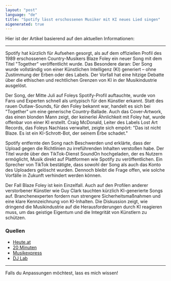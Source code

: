 ```yaml
---
layout: "post"
language: "de"
title: "Spotify lässt erschossenen Musiker mit KI neues Lied singen"
aigenerated: true
---
```


Hier ist der Artikel basierend auf den aktuellen Informationen:

---

Spotify hat kürzlich für Aufsehen gesorgt, als auf dem offiziellen Profil des 1989 erschossenen Country-Musikers Blaze Foley ein neuer Song mit dem Titel "Together" veröffentlicht wurde. Das Besondere daran: Der Song wurde vollständig von einer Künstlichen Intelligenz (KI) generiert – ohne Zustimmung der Erben oder des Labels. Der Vorfall hat eine hitzige Debatte über die ethischen und rechtlichen Grenzen von KI in der Musikindustrie ausgelöst.

<!--more-->

Der Song, der Mitte Juli auf Foleys Spotify-Profil auftauchte, wurde von Fans und Experten schnell als untypisch für den Künstler erkannt. Statt des rauen Outlaw-Sounds, für den Foley bekannt war, handelt es sich bei "Together" um eine generische Country-Ballade. Auch das Cover-Artwork, das einen blonden Mann zeigt, der keinerlei Ähnlichkeit mit Foley hat, wurde offenbar von einer KI erstellt. Craig McDonald, Leiter des Labels Lost Art Records, das Foleys Nachlass verwaltet, zeigte sich empört: "Das ist nicht Blaze. Es ist ein KI-Schrott-Bot, der seinem Erbe schadet." 

Spotify entfernte den Song nach Beschwerden und erklärte, dass der Upload gegen die Richtlinien zu irreführenden Inhalten verstoßen habe. Der Titel wurde über den TikTok-Dienst SoundOn hochgeladen, der es Nutzern ermöglicht, Musik direkt auf Plattformen wie Spotify zu veröffentlichen. Ein Sprecher von TikTok bestätigte, dass sowohl der Song als auch das Konto des Uploaders gelöscht wurden. Dennoch bleibt die Frage offen, wie solche Vorfälle in Zukunft verhindert werden können.

Der Fall Blaze Foley ist kein Einzelfall. Auch auf den Profilen anderer verstorbener Künstler wie Guy Clark tauchten kürzlich KI-generierte Songs auf. Branchenexperten fordern nun strengere Sicherheitsmaßnahmen und eine klare Kennzeichnung von KI-Inhalten. Die Diskussion zeigt, wie dringend die Musikindustrie auf die Herausforderungen durch KI reagieren muss, um das geistige Eigentum und die Integrität von Künstlern zu schützen.

### Quellen
- [Heute.at](https://www.heute.at/s/spotify-laesst-erschossenen-musiker-neues-lied-singen-120121365)  
- [20 Minuten](https://www.20min.ch/story/spotify-laesst-tote-musiker-mit-ki-singen-103387668)  
- [Musikexpress](https://www.musikexpress.de/ohne-label-zustimmung-ki-songs-auf-spotify-profilen-toter-musiker-3064633/)  
- [DJ Lab](https://www.dj-lab.de/spotify-ki-song-verstorbener-kuenstler-veroeffentlicht/)  

--- 

Falls du Anpassungen möchtest, lass es mich wissen!
